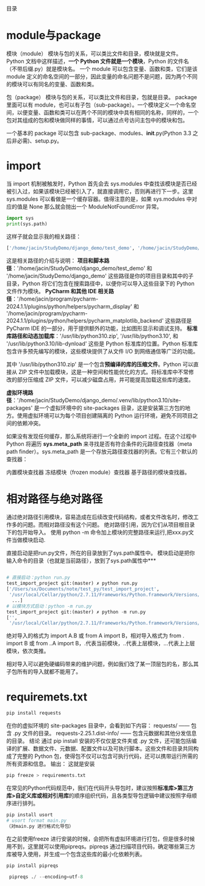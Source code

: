 目录

# module与package
模块（module）
模块与包的关系，可以类比文件和目录，模块就是文件。
Python 文档中这样描述，**一个 Python 文件就是一个模块**，Python 的文件名（不带后缀.py）就是模块名。
一个 module 可以包含变量、函数和类，它们是该 module 定义的命名空间的一部分，因此变量的命名问题不是问题，因为两个不同的模块可以有同名的变量、函数和类。

包（package）
模块与包的关系，可以类比文件和目录，包就是目录。
package 里面可以有 module，也可以有子包（sub-package）。一个模块定义一个命名空间，以便变量、函数和类可以在两个不同的模块中具有相同的名称，同样的，一个包对其组成的包和模块做同样的事情，可以通过点号访问主包中的模块和包。

一个基本的 package 可以包含 sub-package、modules、__init__.py(Python 3.3 之后非必需)、setup.py。

# import 
当 import 机制被触发时，Python 首先会去 sys.modules 中查找该模块是否已经被引入过，如果该模块已经被引入了，就直接调用它，否则再进行下一步。这里 sys.modules 可以看做是一个缓存容器。值得注意的是，如果 sys.modules 中对应的值是 None 那么就会抛出一个 ModuleNotFoundError 异常。

```python
import sys
print(sys.path)
```
这样子就会显示我的相关路径：

```python
['/home/jacin/StudyDemo/django_demo/test_demo', '/home/jacin/StudyDemo/django_demo', '/home/jacin/program/pycharm-2024.1.1/plugins/python/helpers/pycharm_display', '/usr/lib/python310.zip', '/usr/lib/python3.10', '/usr/lib/python3.10/lib-dynload', '/home/jacin/StudyDemo/django_demo/.venv/lib/python3.10/site-packages', '/home/jacin/program/pycharm-2024.1.1/plugins/python/helpers/pycharm_matplotlib_backend']
```
这是相关路径的介绍与说明：
**项目和脚本路径**：'/home/jacin/StudyDemo/django_demo/test_demo' 和 '/home/jacin/StudyDemo/django_demo' 这些路径是你的项目目录和其中的子目录，Python 将它们包含在搜索路径中，以便你可以导入这些目录下的 Python 文件作为模块。
**PyCharm 和其他 IDE 相关路径**：'/home/jacin/program/pycharm-2024.1.1/plugins/python/helpers/pycharm_display' 和 '/home/jacin/program/pycharm-2024.1.1/plugins/python/helpers/pycharm_matplotlib_backend' 这些路径是 PyCharm IDE 的一部分，用于提供额外的功能，比如图形显示和调试支持。
**标准库路径和动态加载库**：'/usr/lib/python310.zip', '/usr/lib/python3.10', 和 '/usr/lib/python3.10/lib-dynload' 这些是 Python 标准库的位置。Python 标准库包含许多预先编写的模块，这些模块提供了从文件 I/O 到网络通信等广泛的功能。

其中 '/usr/lib/python310.zip' 是一个包含**预编译的库的压缩文件**。Python 可以直接从 ZIP 文件中加载模块，这是一种空间和性能优化的方式。将标准库中不常修改的部分压缩成 ZIP 文件，可以减少磁盘占用，并可能提高加载这些库的速度。

**虚拟环境路径**：'/home/jacin/StudyDemo/django_demo/.venv/lib/python3.10/site-packages' 是一个虚拟环境中的 site-packages 目录，这是安装第三方包的地方。使用虚拟环境可以为每个项目创建隔离的 Python 运行环境，避免不同项目之间的依赖冲突。

如果没有发现任何缓存，那么系统将进行一个全新的 import 过程。在这个过程中 Python 将遍历 **sys.meta_path** 来寻找是否有符合条件的元路径查找器（meta path finder）。sys.meta_path 是一个存放元路径查找器的列表。它有三个默认的查找器：

内置模块查找器
冻结模块（frozen module）查找器
基于路径的模块查找器。


# 相对路径与绝对路径
通过绝对路径引用模块，容易造成在后续改变代码结构，或者文件改名时，修改工作多的问题。而相对路径没有这个问题。
绝对路径引用，因为它们从项目根目录下的包开始导入。
使用 python -m 命令加上模块的完整路径来运行,把xxx.py文件当做模块启动.

直接启动是把run.py文件，所在的目录放到了sys.path属性中。
模块启动是把你输入命令的目录（也就是当前路径），放到了sys.path属性中***

```python

# 直接启动：python run.py
test_import_project git:(master) ✗ python run.py
['/Users/sx/Documents/note/test_py/test_import_project',  
 '/usr/local/Cellar/python/2.7.11/Frameworks/Python.framework/Versions/2.7/lib/python27.zip',  
  ...]
# 以模块方式启动：python -m run.py
test_import_project git:(master) ✗ python -m run.py
['',  
 '/usr/local/Cellar/python/2.7.11/Frameworks/Python.framework/Versions/2.7/lib/python27.zip',

```
绝对导入的格式为 import A.B 或 from A import B，相对导入格式为 from . import B 或 from ..A import B，.代表当前模块，..代表上层模块，...代表上上层模块，依次类推。

相对导入可以避免硬编码带来的维护问题，例如我们改了某一顶层包的名，那么其子包所有的导入就都不能用了。

# requiremets.txt

```python
pip install requests
```
在你的虚拟环境的 site-packages 目录中，会看到如下内容：
requests/ —— 包含 .py 文件的目录。
requests-2.25.1.dist-info/ —— 包含元数据和其他分发信息的目录。
结论
通过 pip install 安装的不仅仅是文件夹或 .py 文件，还可能包括编译的扩展、数据文件、元数据、配置文件以及可执行脚本。这些文件和目录共同构成了完整的 Python 包，使得包不仅可以包含可执行代码，还可以携带运行所需的所有资源和信息。
输出： 这就是安装

```python
pip freeze > requirements.txt

```

在常见的Python代码规范中，我们在代码开头导包时，建议按照**标准库>第三方库>自定义库或相对引用库**的顺序组织代码，且各类型导包逻辑中建议按照字母顺序进行排列。

```python
pip install usort
# usort format main.py
（对main.py 进行格式化导包）
```

在之前使用freeze 进行安装的时候，会把所有虚拟环境进行打包，但是很多时候用不到，这里就可以使用pipreqs。pipreqs 通过扫描项目代码，确定哪些第三方库被导入使用，并生成一个包含这些库的最小化依赖列表。

```python
pip install pipreqs

```

```python
 pipreqs ./ --encoding=utf-8
```
